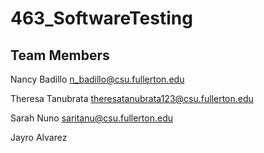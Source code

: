 # 463_SoftwareTesting

## Team Members

Nancy Badillo n_badillo@csu.fullerton.edu

Theresa Tanubrata theresatanubrata123@csu.fullerton.edu

Sarah Nuno  saritanu@csu.fullerton.edu

Jayro Alvarez
